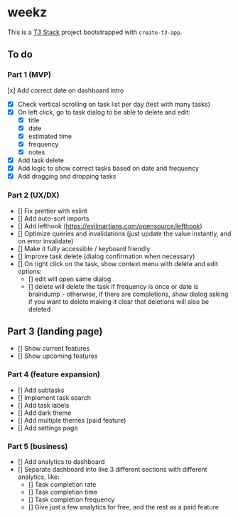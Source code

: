 # weekz

This is a [T3 Stack](https://create.t3.gg/) project bootstrapped with `create-t3-app`.

## To do

### Part 1 (MVP)

[x] Add correct date on dashboard intro
- [x] Check vertical scrolling on task list per day (test with many tasks)
- [x] On left click, go to task dialog to be able to delete and edit:
  - [x] title
  - [x] date
  - [x] estimated time
  - [x] frequency
  - [x] notes
- [x] Add task delete
- [x] Add logic to show correct tasks based on date and frequency
- [x] Add dragging and dropping tasks

### Part 2 (UX/DX)
- [] Fix prettier with eslint
- [] Add auto-sort imports
- [] Add lefthook (https://evilmartians.com/opensource/lefthook)
- [] Optimize queries and invalidations (just update the value instantly, and on error invalidate)
- [] Make it fully accessible / keyboard friendly
- [] Improve task delete (dialog confirmation when necessary)
- [] On right click on the task, show context menu with delete and edit options:
  - [] edit will open same dialog
  - [] delete will delete the task if frequency is once or date is braindump - otherwise, if there are completions, show dialog asking if you want to delete making it clear that deletions will also be deleted

## Part 3 (landing page)
- [] Show current features
- [] Show upcoming features

### Part 4 (feature expansion)
- [] Add subtasks
- [] Implement task search
- [] Add task labels
- [] Add dark theme
- [] Add multiple themes (paid feature)
- [] Add settings page

### Part 5 (business)
- [] Add analytics to dashboard
- [] Separate dashboard into like 3 different sections with different analytics, like:
  - [] Task completion rate
  - [] Task completion time
  - [] Task completion frequency
  - [] Give just a few analytics for free, and the rest as a paid feature

